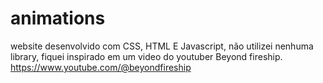 ﻿# animations
website desenvolvido com CSS, HTML E Javascript, não utilizei nenhuma library, fiquei inspirado em um video do youtuber Beyond fireship.
https://www.youtube.com/@beyondfireship
